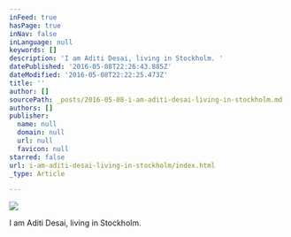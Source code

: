 ```yaml
---
inFeed: true
hasPage: true
inNav: false
inLanguage: null
keywords: []
description: 'I am Aditi Desai, living in Stockholm. '
datePublished: '2016-05-08T22:26:43.885Z'
dateModified: '2016-05-08T22:22:25.473Z'
title: ''
author: []
sourcePath: _posts/2016-05-08-i-am-aditi-desai-living-in-stockholm.md
authors: []
publisher:
  name: null
  domain: null
  url: null
  favicon: null
starred: false
url: i-am-aditi-desai-living-in-stockholm/index.html
_type: Article

---
```

![](https://the-grid-user-content.s3-us-west-2.amazonaws.com/58048afd-c1b4-4d53-97b6-ca1a71ee9d9f.jpg)

I am Aditi Desai, living in Stockholm.